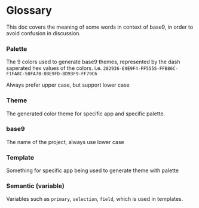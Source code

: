 # Glossary
This doc covers the meaning of some words in context of base9, in order to avoid
confusion in discussion.

### Palette
The 9 colors used to generate base9 themes, represented by the dash saperated hex values of the colors. i.e. `282936-E9E9F4-FF5555-FFB86C-F1FA8C-50FA7B-8BE9FD-BD93F9-FF79C6`

Always prefer upper case, but support lower case

### Theme
The generated color theme for specific app and specific palette.

### base9
The name of the project, always use lower case

### Template
Something for specific app being used to generate theme with palette

### Semantic (variable)
Variables such as `primary`, `selection`, `field`, which is used in templates.

